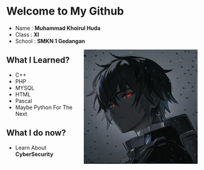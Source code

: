 # Welcome to My Github
- Name : **Muhammad Khoirul Huda**
- Class : **XI**
- School : **SMKN 1 Gedangan**
<img src="./Anime.jpeg" width=300px align="center" style="float: right;">


## What I Learned?
- C++
- PHP
- MYSQL
- HTML
- Pascal
- Maybe Python For The Next
## What I do now?
- Learn About **CyberSecurity**

